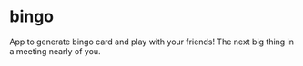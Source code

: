 # bingo
App to generate bingo card and play with your friends! The next big thing in a meeting nearly of you.
